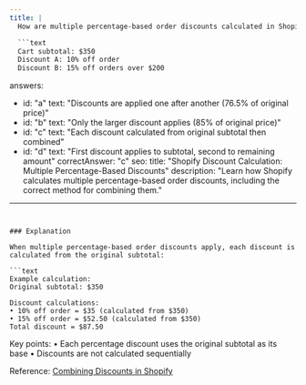 ```yaml
---
title: |
  How are multiple percentage-based order discounts calculated in Shopify? 🏷️

  ```text
  Cart subtotal: $350
  Discount A: 10% off order
  Discount B: 15% off orders over $200
  ```
answers:
  - id: "a"
    text: "Discounts are applied one after another (76.5% of original price)"
  - id: "b"
    text: "Only the larger discount applies (85% of original price)"
  - id: "c"
    text: "Each discount calculated from original subtotal then combined"
  - id: "d"
    text: "First discount applies to subtotal, second to remaining amount"
correctAnswer: "c"
seo:
  title: "Shopify Discount Calculation: Multiple Percentage-Based Discounts"
  description: "Learn how Shopify calculates multiple percentage-based order discounts, including the correct method for combining them."
---
```


### Explanation

When multiple percentage-based order discounts apply, each discount is calculated from the original subtotal:

```text
Example calculation:
Original subtotal: $350

Discount calculations:
• 10% off order = $35 (calculated from $350)
• 15% off order = $52.50 (calculated from $350)
Total discount = $87.50
```

Key points:
• Each percentage discount uses the original subtotal as its base
• Discounts are not calculated sequentially

Reference: [Combining Discounts in Shopify](https://help.shopify.com/en/manual/discounts/combining-discounts) 